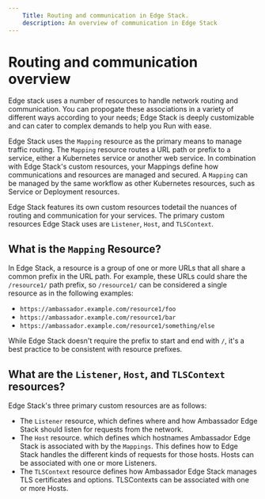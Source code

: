 ```yaml
---
	Title: Routing and communication in Edge Stack.
	description: An overview of communication in Edge Stack
---
```


# Routing and communication overview

Edge stack uses a number of resources to handle network routing and communication. You can propogate these associations in a variety of different ways according to your needs; Edge Stack is deeply customizable and can cater to complex demands to help you Run with ease.

Edge Stack uses the `Mapping` resource as the primary means to manage traffic routing. The `Mapping` resource routes a URL path or prefix to a service, either a Kubernetes service or another web service. In combination with Edge Stack's custom resources, your Mappings define how communications and resources are managed and secured. A `Mapping` can be managed by the same workflow as other Kubernetes resources, such as Service or Deployment resources. 

Edge Stack features its own custom resources todetail the nuances of routing and communication for your services. The primary custom resources Edge Stack uses are `Listener`, `Host`, and `TLSContext`.

## What is the `Mapping` Resource?

In Edge Stack, a resource is a group of one or more URLs that all share a common prefix in the URL path. For example, these URLs could share the `/resource1/` path prefix, so `/resource1/` can be considered a single resource as in the following examples:

* `https://ambassador.example.com/resource1/foo`
* `https://ambassador.example.com/resource1/bar`
* `https://ambassador.example.com/resource1/something/else`

While Edge Stack doesn't require the prefix to start and end with `/`, it's a best practice to be consistent with resource prefixes.

## What are the `Listener`, `Host`, and `TLSContext` resources?

Edge Stack's three primary custom resources are as follows:

* The `Listener` resource, which defines where and how Ambassador Edge Stack should listen for requests from the network.
* The `Host` resource. which defines which hostnames Ambassador Edge Stack is associated with by the `Mappings`. This defines how to Edge Stack handles the different kinds of requests for those hosts. Hosts can be associated with one or more Listeners.
* The `TLSContext` resource defines how Ambassador Edge Stack manages TLS certificates and options. TLSContexts can be associated with one or more Hosts.

